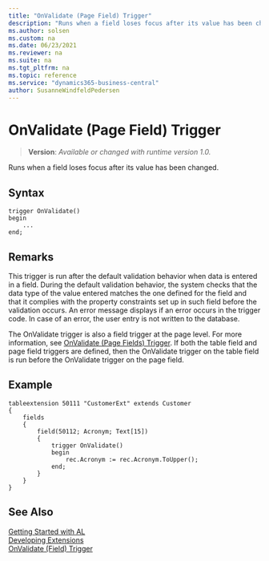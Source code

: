 ```yaml
---
title: "OnValidate (Page Field) Trigger"
description: "Runs when a field loses focus after its value has been changed."
ms.author: solsen
ms.custom: na
ms.date: 06/23/2021
ms.reviewer: na
ms.suite: na
ms.tgt_pltfrm: na
ms.topic: reference
ms.service: "dynamics365-business-central"
author: SusanneWindfeldPedersen
---
```

[//]: # (START>DO_NOT_EDIT)
[//]: # (IMPORTANT:Do not edit any of the content between here and the END>DO_NOT_EDIT.)
[//]: # (Any modifications should be made in the .xml files in the ModernDev repo.)

# OnValidate (Page Field) Trigger
> **Version**: _Available or changed with runtime version 1.0._

Runs when a field loses focus after its value has been changed.


## Syntax
```AL
trigger OnValidate()
begin
    ...
end;
```



[//]: # (IMPORTANT: END>DO_NOT_EDIT)

## Remarks  

This trigger is run after the default validation behavior when data is entered in a field. During the default validation behavior, the system checks that the data type of the value entered matches the one defined for the field and that it complies with the property constraints set up in such field before the validation occurs. An error message displays if an error occurs in the trigger code. In case of an error, the user entry is not written to the database.  

The OnValidate trigger is also a field trigger at the page level. For more information, see [OnValidate (Page Fields) Trigger](devenv-onvalidate-pagefield-trigger.md). If both the table field and page field triggers are defined, then the OnValidate trigger on the table field is run before the OnValidate trigger on the page field.  

## Example

```AL
tableextension 50111 "CustomerExt" extends Customer
{
    fields
    {
        field(50112; Acronym; Text[15])
        {
            trigger OnValidate()
            begin
                rec.Acronym := rec.Acronym.ToUpper();
            end;
        }
    }
}
```

## See Also  
[Getting Started with AL](../../devenv-get-started.md)  
[Developing Extensions](../../devenv-dev-overview.md)  
[OnValidate (Field) Trigger](../field/devenv-onvalidate-field-trigger.md)
